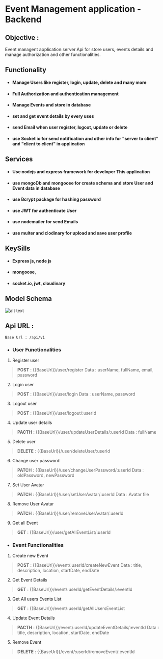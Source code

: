 # Event Management application -Backend

## Objective :
Event managent application server Api for store users, events details and manage authorization and other functionalities.
## Functionality

 - #### Manage Users like register, login, update, delete and many more
 - #### Full Authorization and authentication management
 - #### Manage Events and store in database
 - #### set and get event details by every uses
 - #### send Email when user register, logout, update or delete
 - #### use Socket io for send notification and other info for "**server to client**" and "**client to client**" in application

## Services

 - #### Use nodejs and express framework for developer This application
 - #### use mongoDb and mongoose for create schema and store User and Event data in database
 - #### use Bcrypt package for hashing password
 - #### use JWT for authenticate User
 - #### use nodemailer for send Emails
 - #### use multer and clodinary for upload and save user profile

## KeySills

 - #### Express js, node js
 - #### mongoose, 
 - #### socket.io, jwt, cloudinary

## Model Schema
![alt text](schema.png)

## Api URL : 

    Base Url : /api/v1
    
- ### User Functionalities
 
 1. Register user

> **POST** : {{BaseUrl}}/user/register
> Data : userName, fullName, email, password

 2. Login user
> **POST** : {{BaseUrl}}/user/login
> Data : userName, password

 3. Logout user
> **POST** : {{BaseUrl}}/user/logout/:userId

 4. Update user details
> **PACTH** : {{BaseUrl}}/user/updateUserDetails/:userId
> Data : fullName 
 5. Delete user
> **DELETE** : {{BaseUrl}}/user/deleteUser/:userId

 6. Change user password
> **PATCH** : {{BaseUrl}}/user/changeUserPassword/:userId
> Data : oldPassword, newPassword

 7. Set User Avatar
> **PATCH** : {{BaseUrl}}/user/setUserAvatar/:userId
> Data : Avatar file

 8. Remove User Avatar
> **PATCH** : {{BaseUrl}}/user/removeUserAvatar/:userId

 9. Get all Event
> **GET** : {{BaseUrl}}/user/getAllEventList/:userId

 - ### Event Functionalities

 1. Create new Event

> **POST** : {{BaseUrl}}/event/:userId/createNewEvent
> Data : title, description, location, startDate, endDate

 2. Get Event Details
> **GET** : {{BaseUrl}}/event/:userId/getEventDetails/:eventId

 3. Get All users Events List
> **GET** : {{BaseUrl}}/event/:userId/getAllUsersEventList

 4. Update Event Details
> **PACTH** : {{BaseUrl}}/event/:userId/updateEventDetails/:eventId
> Data : title, description, location, startDate, endDate
 5. Remove Event
> **DELETE** : {{BaseUrl}}/event/:userId/removeEvent/:eventId
